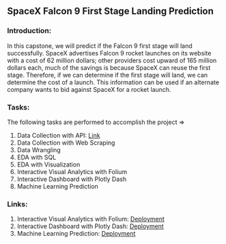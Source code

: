 ## SpaceX Falcon 9 First Stage Landing Prediction

### Introduction:
In this capstone, we will predict if the Falcon 9 first stage will land successfully. SpaceX 
advertises Falcon 9 rocket launches on its website with a cost of 62 million dollars; other 
providers cost upward of 165 million dollars each, much of the savings is because SpaceX can 
reuse the first stage. Therefore, if we can determine if the first stage will land, we can determine 
the cost of a launch. This information can be used if an alternate company wants to bid against 
SpaceX for a rocket launch.

### Tasks:
The following tasks are performed to accomplish the project =>
1) Data Collection with API: [Link](https://github.com/PravinKumarPathak/Data-Science-Project/blob/main/Data%20Collection%20with%20API.ipynb)
2) Data Collection with Web Scraping
3) Data Wrangling
4) EDA with SQL
5) EDA with Visualization
6) Interactive Visual Analytics with Folium
7) Interactive Dashboard with Plotly Dash
8) Machine Learning Prediction

### Links:
1) Interactive Visual Analytics with Folium: [Deployment](https://nbviewer.org/github/PravinKumarPathak/Data-Science-Project/blob/main/Interactive%20Visual%20Analytics%20with%20Folium.ipynb)
2) Interactive Dashboard with Plotly Dash: [Deployment](https://data-science-project-dashboard.onrender.com/)
3) Machine Learning Prediction: [Deployment](https://nbviewer.org/github/PravinKumarPathak/Data-Science-Project/blob/main/Machine%20Learning%20Prediction.ipynb)
